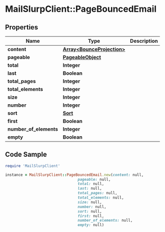 # MailSlurpClient::PageBouncedEmail

## Properties

Name | Type | Description | Notes
------------ | ------------- | ------------- | -------------
**content** | [**Array&lt;BounceProjection&gt;**](BounceProjection) |  | [optional] 
**pageable** | [**PageableObject**](PageableObject) |  | [optional] 
**total** | **Integer** |  | [optional] 
**last** | **Boolean** |  | [optional] 
**total_pages** | **Integer** |  | [optional] 
**total_elements** | **Integer** |  | [optional] 
**size** | **Integer** |  | [optional] 
**number** | **Integer** |  | [optional] 
**sort** | [**Sort**](Sort) |  | [optional] 
**first** | **Boolean** |  | [optional] 
**number_of_elements** | **Integer** |  | [optional] 
**empty** | **Boolean** |  | [optional] 

## Code Sample

```ruby
require 'MailSlurpClient'

instance = MailSlurpClient::PageBouncedEmail.new(content: null,
                                 pageable: null,
                                 total: null,
                                 last: null,
                                 total_pages: null,
                                 total_elements: null,
                                 size: null,
                                 number: null,
                                 sort: null,
                                 first: null,
                                 number_of_elements: null,
                                 empty: null)
```



